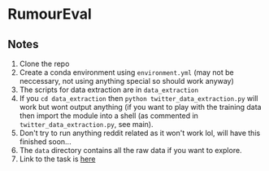 # RumourEval

## Notes

1. Clone the repo
2. Create a conda environment using `environment.yml` (may not be neccessary, not using anything special so should work anyway)
3. The scripts for data extraction are in `data_extraction`
4. If you `cd data_extraction` then `python twitter_data_extraction.py` will work but wont output anything (if you want to play with the training data then import the module into a shell (as commented in `twitter_data_extraction.py`, see main).
5. Don't try to run anything reddit related as it won't work lol, will have this finished soon...
6. The `data` directory contains all the raw data if you want to explore.
7. Link to the task is [here](https://www.aclweb.org/anthology/S19-2147/)
